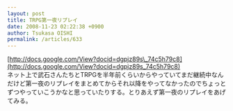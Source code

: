 ```yaml
---
layout: post
title: TRPG第一夜リプレイ
date: 2008-11-23 02:22:38 +0900
author: Tsukasa OISHI
permalink: /articles/633
---
```



[http://docs.google.com/View?docid=dgpjz89s\_74c5h79c8](http://docs.google.com/View?docid=dgpjz89s_74c5h79c8)  
ネット上で武石さんたちとTRPGを半年前くらいからやっていてまだ継続中なんだけど第一夜のリプレイをまとめてからそれ以降をやってなかったのでちょっとずつやっていこうかなと思っていたりする。とりあえず第一夜のリプレイをあげてみる。  

